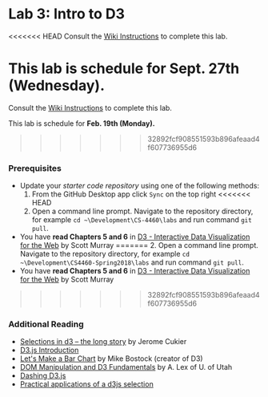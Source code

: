# Lab 3: Intro to D3
<<<<<<< HEAD
Consult the [Wiki Instructions](https://github.gatech.edu/CS-4460/Labs/wiki/Lab-3%3A-Intro-to-D3) to complete this lab.

This lab is schedule for **Sept. 27th (Wednesday).**
=======
Consult the [Wiki Instructions](https://github.gatech.edu/CS4460-Spring2018/Labs/wiki/Lab-3%3A-Intro-to-D3) to complete this lab.

This lab is schedule for **Feb. 19th (Monday).**
>>>>>>> 32892fcf908551593b896afeaad4f607736955d6

### Prerequisites
* Update your *starter code repository* using one of the following methods:
    1. From the GitHub Desktop app click `Sync` on the top right
<<<<<<< HEAD
    2. Open a command line prompt. Navigate to the repository directory, for example `cd ~\Development\CS-4460\labs` and run command `git pull`.
* You have **read Chapters 5 and 6** in [D3 - Interactive Data Visualization for the Web](http://chimera.labs.oreilly.com/books/1230000000345/ch05.html) by Scott Murray
=======
    2. Open a command line prompt. Navigate to the repository directory, for example `cd ~\Development\CS4460-Spring2018\labs` and run command `git pull`.
* You have **read Chapters 5 and 6** in [D3 - Interactive Data Visualization for the Web](https://doc.lagout.org/programmation/JavaScript/Interactive%20Data%20Visualization%20for%20the%20Web_%20An%20Introduction%20to%20Designing%20with%20D3%20%5BMurray%202013-04-05%5D.pdf) by Scott Murray
>>>>>>> 32892fcf908551593b896afeaad4f607736955d6

### Additional Reading

* [Selections in d3 – the long story](http://www.jeromecukier.net/blog/2013/03/) by Jerome Cukier
* [D3.js Introduction](https://d3js.org/#introduction)
* [Let's Make a Bar Chart](https://bost.ocks.org/mike/bar/) by Mike Bostock (creator of D3)
* [DOM Manipulation and D3 Fundamentals](http://dataviscourse.net/2015/lectures/lecture-d3/) by A. Lex of U. of Utah
* [Dashing D3.js](https://www.dashingd3js.com/)
* [Practical applications of a d3js selection](https://github.com/billautomata/d3js_design_patterns/blob/master/volume-3.md)
